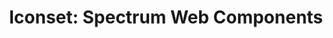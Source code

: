 ---
layout: examples.njk
title: 'Iconset: Spectrum Web Components'
displayName: Iconset
componentName: iconset
componentHeading: iconset
tags:
  - component-examples
---